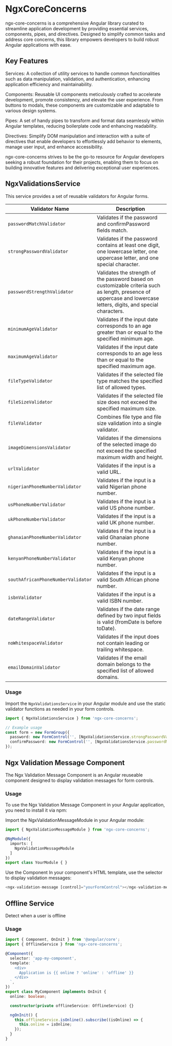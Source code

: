 # NgxCoreConcerns

ngx-core-concerns is a comprehensive Angular library curated to streamline application development by providing essential services, components, pipes, and directives. Designed to simplify common tasks and address core concerns, this library empowers developers to build robust Angular applications with ease.

## Key Features

Services: A collection of utility services to handle common functionalities such as data manipulation, validation, and authentication, enhancing application efficiency and maintainability.

Components: Reusable UI components meticulously crafted to accelerate development, promote consistency, and elevate the user experience. From buttons to modals, these components are customizable and adaptable to various design systems.

Pipes: A set of handy pipes to transform and format data seamlessly within Angular templates, reducing boilerplate code and enhancing readability.

Directives: Simplify DOM manipulation and interaction with a suite of directives that enable developers to effortlessly add behavior to elements, manage user input, and enhance accessibility.

ngx-core-concerns strives to be the go-to resource for Angular developers seeking a robust foundation for their projects, enabling them to focus on building innovative features and delivering exceptional user experiences.

## NgxValidationsService

This service provides a set of reusable validators for Angular forms.

| Validator Name                  | Description                                                                                        |
|--------------------------------|----------------------------------------------------------------------------------------------------|
| `passwordMatchValidator`       | Validates if the password and confirmPassword fields match.                                       |
| `strongPasswordValidator`      | Validates if the password contains at least one digit, one lowercase letter, one uppercase letter, and one special character. |
| `passwordStrengthValidator`    | Validates the strength of the password based on customizable criteria such as length, presence of uppercase and lowercase letters, digits, and special characters. |
| `minimumAgeValidator`          | Validates if the input date corresponds to an age greater than or equal to the specified minimum age. |
| `maximumAgeValidator`          | Validates if the input date corresponds to an age less than or equal to the specified maximum age. |
| `fileTypeValidator`            | Validates if the selected file type matches the specified list of allowed types.                  |
| `fileSizeValidator`            | Validates if the selected file size does not exceed the specified maximum size.                    |
| `fileValidator`                | Combines file type and file size validation into a single validator.                               |
| `imageDimensionsValidator`     | Validates if the dimensions of the selected image do not exceed the specified maximum width and height. |
| `urlValidator`                 | Validates if the input is a valid URL.                                                           |
| `nigerianPhoneNumberValidator` | Validates if the input is a valid Nigerian phone number.                                          |
| `usPhoneNumberValidator`       | Validates if the input is a valid US phone number.                                                |
| `ukPhoneNumberValidator`       | Validates if the input is a valid UK phone number.                                                |
| `ghanaianPhoneNumberValidator` | Validates if the input is a valid Ghanaian phone number.                                          |
| `kenyanPhoneNumberValidator`  | Validates if the input is a valid Kenyan phone number.                                             |
| `southAfricanPhoneNumberValidator` | Validates if the input is a valid South African phone number.                                    |
| `isbnValidator`                | Validates if the input is a valid ISBN number.                                                     |
| `dateRangeValidator`           | Validates if the date range defined by two input fields is valid (fromDate is before toDate).      |
| `noWhitespaceValidator`        | Validates if the input does not contain leading or trailing whitespace.                             |
| `emailDomainValidator`         | Validates if the email domain belongs to the specified list of allowed domains.                    |

### Usage

Import the `NgxValidationsService` in your Angular module and use the static validator functions as needed in your form controls.

```typescript
import { NgxValidationsService } from 'ngx-core-concerns';

// Example usage
const form = new FormGroup({
  password: new FormControl('', [NgxValidationsService.strongPasswordValidator]),
  confirmPassword: new FormControl('', [NgxValidationsService.passwordMatchValidator]),
});
```

## Ngx Validation Message Component

The Ngx Validation Message Component is an Angular reuseable component designed to display validation messages for form controls.

### Usage

To use the Ngx Validation Message Component in your Angular application, you need to install it via npm:

Import the NgxValidationMessageModule in your Angular module:

```typescript
import { NgxValidationMessageModule } from 'ngx-core-concerns';

@NgModule({
  imports: [
    NgxValidationMessageModule
  ]
})
export class YourModule { }

```

Use the Component
In your component's HTML template, use the <ngx-validation-message> selector to display validation messages:

```typescript
<ngx-validation-message [control]="yourFormControl"></ngx-validation-message>
```

## Offline Service

Detect when a user is offline

### Usage

```typescript
import { Component, OnInit } from '@angular/core';
import { OfflineService } from 'ngx-core-concerns';

@Component({
  selector: 'app-my-component',
  template: `
    <div>
      Application is {{ online ? 'online' : 'offline' }}
    </div>
  `,
})
export class MyComponent implements OnInit {
  online: boolean;

  constructor(private offlineService: OfflineService) {}

  ngOnInit() {
    this.offlineService.isOnline().subscribe((isOnline) => {
      this.online = isOnline;
    });
  }
}
```
